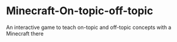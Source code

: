 # Minecraft-On-topic-off-topic
An interactive game to teach on-topic and off-topic concepts with a Minecraft there
